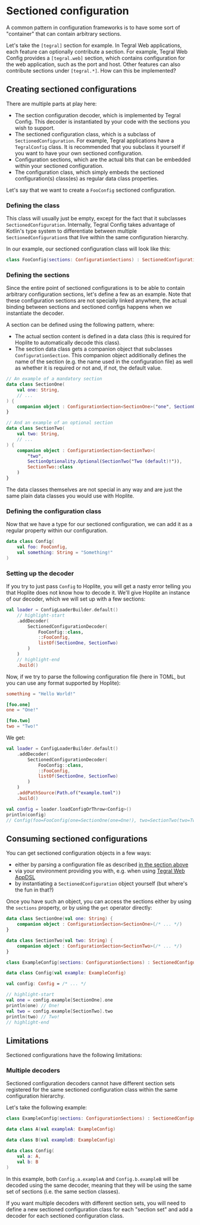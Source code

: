 # Sectioned configuration

A common pattern in configuration frameworks is to have some sort of "container" that can contain arbitrary sections.

Let's take the `[tegral]` section for example. In Tegral Web applications, each feature can optionally contribute a section. For example, Tegral Web Config provides a `[tegral.web]` section, which contains configuration for the web application, such as the port and host. Other features can also contribute sections under `[tegral.*]`. How can this be implemented?

## Creating sectioned configurations

There are multiple parts at play here:

- The section configuration decoder, which is implemented by Tegral Config. This decoder is instantiated by your code with the sections you wish to support.
- The sectioned configuration class, which is a subclass of `SectionedConfiguration`. For example, Tegral applications have a `TegralConfig` class. It is recommended that you subclass it yourself if you want to have your own sectioned configuration.
- Configuration sections, which are the actual bits that can be embedded within your sectioned configuration.
- The configuration class, which simply embeds the sectioned configuration(s) class(es) as regular data class properties.

Let's say that we want to create a `FooConfig` sectioned configuration.

### Defining the class

This class will usually just be empty, except for the fact that it subclasses `SectionedConfiguration`. Internally, Tegral Config takes advantage of Kotlin's type system to differentiate between multiple `SectionedConfiguration`s that live within the same configuration hierarchy.

In our example, our sectioned configuration class will look like this:

```kotlin
class FooConfig(sections: ConfigurationSections) : SectionedConfiguration(sections)
```

### Defining the sections

Since the entire point of sectioned configurations is to be able to contain arbitrary configuration sections, let's define a few as an example. Note that these configuration sections are not specially linked anywhere, the actual binding between sections and sectioned configs happens when we instantiate the decoder.

A section can be defined using the following pattern, where:

- The actual section content is defined in a data class (this is required for Hoplite to automatically decode this class).
- The section data class gets a companion object that subclasses `ConfigurationSection`. This companion object additionally defines the name of the section (e.g. the name used in the configuration file) as well as whether it is required or not and, if not, the default value.

```kotlin
// An example of a mandatory section
data class SectionOne(
    val one: String,
    // ...
) {
    companion object : ConfigurationSection<SectionOne>("one", SectionOptionality.Required, SectionOne::class)
}

// And an example of an optional section
data class SectionTwo(
    val two: String,
    // ...
) {
    companion object : ConfigurationSection<SectionTwo>(
        "two",
        SectionOptionality.Optional(SectionTwo("Two (default)!")),
        SectionTwo::class
    )
}
```

The data classes themselves are not special in any way and are just the same plain data classes you would use with Hoplite.

### Defining the configuration class

Now that we have a type for our sectioned configuration, we can add it as a regular property within our configuration.

```kotlin
data class Config(
    val foo: FooConfig,
    val something: String = "Something!"
)
```

### Setting up the decoder

If you try to just pass `Config` to Hoplite, you will get a nasty error telling you that Hoplite does not know how to decode it. We'll give Hoplite an instance of our decoder, which we will set up with a few sections:

```kotlin
val loader = ConfigLoaderBuilder.default()
    // highlight-start
    .addDecoder(
        SectionedConfigurationDecoder(
            FooConfig::class,
            ::FooConfig,
            listOf(SectionOne, SectionTwo)
        )
    )
    // highlight-end
    .build()
```

Now, if we try to parse the following configuration file (here in TOML, but you can use any format supported by Hoplite):

```toml title="./example.toml"
something = "Hello World!"

[foo.one]
one = "One!"

[foo.two]
two = "Two!"
```

We get:

```kotlin
val loader = ConfigLoaderBuilder.default()
    .addDecoder(
        SectionedConfigurationDecoder(
            FooConfig::class,
            ::FooConfig,
            listOf(SectionOne, SectionTwo)
        )
    )
    .addPathSource(Path.of("example.toml"))
    .build()

val config = loader.loadConfigOrThrow<Config>()
println(config)
// Config(foo=FooConfig(one=SectionOne(one=One!), two=SectionTwo(two=Two!)), something=Hello World!)
```

## Consuming sectioned configurations

You can get sectioned configuration objects in a few ways:

- either by parsing a configuration file as described [in the section above](#creating-sectioned-configurations)
- via your environment providing you with, e.g. when using [Tegral Web AppDSL](/web/appdsl/index.mdx)
- by instantiating a `SectionedConfiguration` object yourself (but where's the fun in that?)

Once you have such an object, you can access the sections either by using the `sections` property, or by using the `get` operator directly:

```kotlin
data class SectionOne(val one: String) {
    companion object : ConfigurationSection<SectionOne>(/* ... */)
}

data class SectionTwo(val two: String) {
    companion object : ConfigurationSection<SectionTwo>(/* ... */)
}

class ExampleConfig(sections: ConfigurationSections) : SectionedConfiguration(sections)

data class Config(val example: ExampleConfig)

val config: Config = /* ... */

// highlight-start
val one = config.example[SectionOne].one
println(one) // One!
val two = config.example[SectionTwo].two
println(two) // Two!
// highlight-end
```

## Limitations

Sectioned configurations have the following limitations:

### Multiple decoders

Sectioned configuration decoders cannot have different section sets registered for the same sectioned configuration class within the same configuration hierarchy.

Let's take the following example:

```kotlin
class ExampleConfig(sections: ConfigurationSections) : SectionedConfiguration(sections)

data class A(val exampleA: ExampleConfig)

data class B(val exampleB: ExampleConfig)

data class Config(
    val a: A,
    val b: B
)
```

In this example, both `Config.a.exampleA` and `Config.b.exampleB` will be decoded using the same decoder, meaning that they will be using the same set of sections (i.e. the same section classes).

If you want multiple decoders with different section sets, you will need to define a new sectioned configuration class for each "section set" and add a decoder for each sectioned configuration class. <!-- TODO not super clear but I'm not sure of how to explain it better -->
